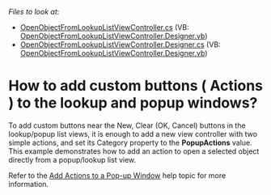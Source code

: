 <!-- default file list -->
*Files to look at*:

* [OpenObjectFromLookupListViewController.cs](./CS/WinSolution.Module.Win/OpenObjectFromLookupListViewController.cs) (VB: [OpenObjectFromLookupListViewController.Designer.vb](./VB/WinSolution.Module.Win/OpenObjectFromLookupListViewController.Designer.vb))
* [OpenObjectFromLookupListViewController.Designer.cs](./CS/WinSolution.Module.Win/OpenObjectFromLookupListViewController.Designer.cs) (VB: [OpenObjectFromLookupListViewController.Designer.vb](./VB/WinSolution.Module.Win/OpenObjectFromLookupListViewController.Designer.vb))
<!-- default file list end -->
# How to add custom buttons ( Actions ) to the lookup and popup windows?


<p>To add custom buttons near the New, Clear (OK, Cancel) buttons in the lookup/popup list views, it is enough to add a new view controller with two simple actions, and set its Category property to the <strong>PopupActions</strong> value.<br />
This example demonstrates how to add an action to open a selected object directly from a popup/lookup list view.</p><p>Refer to the <a href="http://documentation.devexpress.com/#Xaf/CustomDocument2804"><u>Add Actions to a Pop-up Window</u></a> help topic for more information.</p>

<br/>


